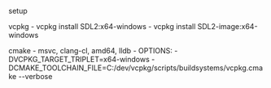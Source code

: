 setup

vcpkg
    - vcpkg install SDL2:x64-windows
    - vcpkg install SDL2-image:x64-windows

cmake
    - msvc, clang-cl, amd64, lldb
    - OPTIONS: -DVCPKG_TARGET_TRIPLET=x64-windows -DCMAKE_TOOLCHAIN_FILE=C:/dev/vcpkg/scripts/buildsystems/vcpkg.cmake
    --verbose